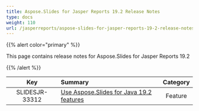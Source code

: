 ```yaml
---
title: Aspose.Slides for Jasper Reports 19.2 Release Notes
type: docs
weight: 110
url: /jasperreports/aspose-slides-for-jasper-reports-19-2-release-notes/
---
```


{{% alert color="primary" %}} 

This page contains release notes for Aspose.Slides for Jasper Reports 19.2

{{% /alert %}} 

|**Key** |**Summary** |**Category** |
| :-: | :- | :-: |
|SLIDESJR-33312|[Use Aspose.Slides for Java 19.2 features](/slides/java/aspose-slides-for-java-19-2-release-notes/)|Feature|

